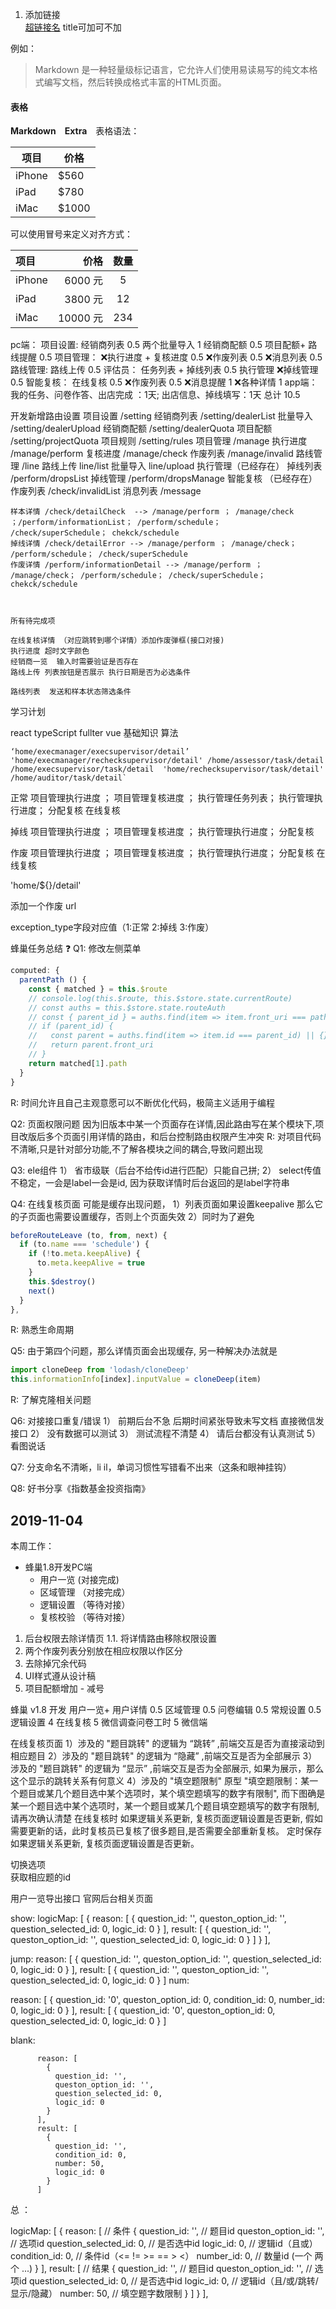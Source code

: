 1. 添加链接  
[超链接名](超链接地址 "超链接title")
title可加可不加

例如：

> Markdown 是一种轻量级标记语言，它允许人们使用易读易写的纯文本格式编写文档，然后转换成格式丰富的HTML页面。

#### 表格

**Markdown　Extra**　表格语法：

项目 | 价格
-------- | ---
iPhone | $560
iPad | $780
iMac | $1000

可以使用冒号来定义对齐方式：

| 项目 | 价格 | 数量 |
| :-------- | --------:| :--: |
| iPhone | 6000 元 | 5 |
| iPad | 3800 元 | 12 |
| iMac | 10000 元 | 234 |

pc端：
项目设置:
  经销商列表 0.5
  两个批量导入 1
  经销商配额 0.5
  项目配额+ 路线提醒 0.5
项目管理：
  ❌执行进度 + 复核进度 0.5
  ❌作废列表 0.5
  ❌消息列表 0.5
路线管理:
  路线上传 0.5
评估员：
  任务列表 + 掉线列表 0.5
执行管理
  ❌掉线管理 0.5
智能复核：
  在线复核 0.5
  ❌作废列表 0.5
❌消息提醒 1
❌各种详情 1
app端：
我的任务、问卷作答、出店完成 ：1天; 
出店信息、掉线填写：1天
总计 10.5

开发新增路由设置
 项目设置 /setting
    经销商列表 /setting/dealerList
    批量导入 /setting/dealerUpload
    经销商配额 /setting/dealerQuota
    项目配额 /setting/projectQuota
    项目规则 /setting/rules
 项目管理 /manage
    执行进度 /manage/perform
    复核进度 /manage/check
    作废列表 /manage/invalid
 路线管理 /line
    路线上传 line/list
    批量导入 line/upload
 执行管理（已经存在）
    掉线列表 /perform/dropsList
    掉线管理 /perform/dropsManage
 智能复核 （已经存在）
    作废列表 /check/invalidList
 消息列表 /message

    样本详情 /check/detailCheck  --> /manage/perform ； /manage/check ；/perform/informationList； /perform/schedule；  /check/superSchedule； chekck/schedule
    掉线详情 /check/detailError --> /manage/perform ； /manage/check； /perform/schedule； /check/superSchedule
    作废详情 /perform/informationDetail --> /manage/perform ； /manage/check； /perform/schedule； /check/superSchedule； chekck/schedule



    所有待完成项

    在线复核详情 （对应跳转到哪个详情）添加作废弹框(接口对接)
    执行进度 超时文字颜色
    经销商一览  输入时需要验证是否存在
    路线上传 列表按钮是否展示 执行日期是否为必选条件

    路线列表  发送和样本状态筛选条件

    


学习计划

react
typeScript
fullter
vue
基础知识
算法

    ‘home/execmanager/execsupervisor/detail’ 'home/execmanager/rechecksupervisor/detail' /home/assessor/task/detail        /home/execsupervisor/task/detail  'home/rechecksupervisor/task/detail'  /home/auditor/task/detail`
正常  项目管理执行进度 ；                       项目管理复核进度 ；                             执行管理任务列表；                   执行管理执行进度；                   分配复核                               在线复核


掉线  项目管理执行进度 ；                       项目管理复核进度 ；                                                               执行管理执行进度；                   分配复核


作废 项目管理执行进度 ；                        项目管理复核进度 ；                                                               执行管理执行进度；                   分配复核                               在线复核

'home/${}/detail'



添加一个作废 url


exception_type字段对应值（1:正常 2:掉线 3:作废）


蜂巢任务总结
❓
Q1: 修改左侧菜单
```js
computed: {
  parentPath () {
    const { matched } = this.$route
    // console.log(this.$route, this.$store.state.currentRoute)
    // const auths = this.$store.state.routeAuth
    // const { parent_id } = auths.find(item => item.front_uri === path) || {}
    // if (parent_id) {
    //   const parent = auths.find(item => item.id === parent_id) || {}
    //   return parent.front_uri
    // }
    return matched[1].path
  }
}
```
R: 时间允许且自己主观意愿可以不断优化代码，极简主义适用于编程

Q2: 页面权限问题
   因为旧版本中某一个页面存在详情,因此路由写在某个模块下,项目改版后多个页面引用详情的路由，和后台控制路由权限产生冲突
R: 对项目代码不清晰,只是针对部分功能,不了解各模块之间的耦合,导致问题出现

Q3: ele组件
    1） 省市级联（后台不给传id进行匹配）只能自己拼;
    2） select传值不稳定，一会是label一会是id, 因为获取详情时后台返回的是label字符串

Q4: 在线复核页面 可能是缓存出现问题，
    1）列表页面如果设置keepalive 那么它的子页面也需要设置缓存，否则上个页面失效
    2）同时为了避免
  ```js
  beforeRouteLeave (to, from, next) {
    if (to.name === 'schedule') {
      if (!to.meta.keepAlive) {
        to.meta.keepAlive = true
      }
      this.$destroy()
      next()
    }
  },
  ```
  R: 熟悉生命周期

Q5: 由于第四个问题，那么详情页面会出现缓存, 另一种解决办法就是
```js
import cloneDeep from 'lodash/cloneDeep'
this.informationInfo[index].inputValue = cloneDeep(item)
```
R: 了解克隆相关问题

Q6: 对接接口重复/错误
    1） 前期后台不急 后期时间紧张导致未写文档 直接微信发接口
    2） 没有数据可以测试
    3） 测试流程不清楚
    4） 请后台都没有认真测试
    5） 看图说话
    
Q7: 分支命名不清晰，li il，单词习惯性写错看不出来（这条和眼神挂钩）

Q8: 好书分享《指数基金投资指南》

## 2019-11-04
本周工作：
- 蜂巢1.8开发PC端
  - 用户一览  (对接完成)
  - 区域管理 （对接完成）
  - 逻辑设置 （等待对接）
  - 复核校验 （等待对接）


1. 后台权限去除详情页 
    1.1. 将详情路由移除权限设置
2. 两个作废列表分别放在相应权限以作区分
3. 去除掉冗余代码
4. UI样式遵从设计稿
5. 项目配额增加 - 减号


蜂巢 v1.8 开发
用户一览+ 用户详情 0.5
区域管理 0.5
问卷编辑 0.5
常规设置 0.5
逻辑设置 4
在线复核 5
微信调查问卷工时 5
微信端 

在线复核页面
  1）涉及的 "题目跳转" 的逻辑为 “跳转” ,前端交互是否为直接滚动到相应题目
  2）涉及的 "题目跳转" 的逻辑为 “隐藏” ,前端交互是否为全部展示
  3）涉及的 "题目跳转" 的逻辑为 “显示” ,前端交互是否为全部展示, 如果为展示，那么这个显示的跳转关系有何意义
  4）涉及的 "填空题限制"  原型 "填空题限制：某一个题目或某几个题目选中某个选项时，某个填空题填写的数字有限制", 而下图确是 某一个题目选中某个选项时，某一个题目或某几个题目填空题填写的数字有限制, 请再次确认清楚
在线复核时 如果逻辑关系更新, 复核页面逻辑设置是否更新, 假如需要更新的话，此时复核员已复核了很多题目,是否需要全部重新复核。
定时保存 如果逻辑关系更新, 复核页面逻辑设置是否更新。

切换选项  
  获取相应题的id

用户一览导出接口
官网后台相关页面

show:
logicMap: [
        {
          reason: [
            {
              question_id: '',
              queston_option_id: '',
              question_selected_id: 0,
              logic_id: 0
            }
          ],
          result: [
            {
              question_id: '',
              queston_option_id: '',
              question_selected_id: 0,
              logic_id: 0
            }
          ]
        }
      ],

jump:
 reason: [
            {
              question_id: '',
              queston_option_id: '',
              question_selected_id: 0,
              logic_id: 0
            }
          ],
          result: [
            {
              question_id: '',
              queston_option_id: '',
              question_selected_id: 0,
              logic_id: 0
            }
          ]
num: 

reason: [
            {
              question_id: '0',
              queston_option_id: 0,
              condition_id: 0,
              number_id: 0,
              logic_id: 0
            }
          ],
          result: [
            {
              question_id: '0',
              queston_option_id: 0,
              question_selected_id: 0,
              logic_id: 0
            }
          ]
          
          
blank:           
          
          reason: [
            {
              question_id: '',
              queston_option_id: '',
              question_selected_id: 0,
              logic_id: 0
            }
          ],
          result: [
            {
              question_id: '',
              condition_id: 0,
              number: 50,
              logic_id: 0
            }
          ]


总 ： 

logicMap: [
        {
          reason: [ // 条件
            {
              question_id: '', // 题目id
              queston_option_id: '', // 选项id
              question_selected_id: 0, // 是否选中id
              logic_id: 0, // 逻辑id（且或）
              condition_id: 0, // 条件id（<= != >= == > <）
              number_id: 0, // 数量id (一个 两个 ...)
            }
          ],
          result: [ // 结果
            {
              question_id: '', // 题目id
              queston_option_id: '', // 选项id
              question_selected_id: 0, // 是否选中id
              logic_id: 0, // 逻辑id（且/或/跳转/显示/隐藏）
              number: 50, // 填空题字数限制
            }
          ]
        }
      ],

